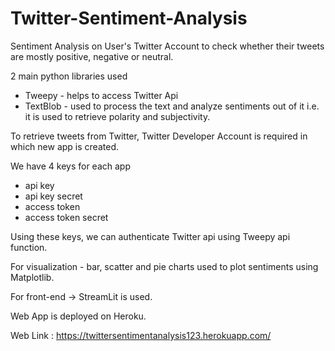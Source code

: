 # Twitter-Sentiment-Analysis

Sentiment Analysis on User's Twitter Account to check whether their tweets are mostly positive, negative or neutral.

2 main python libraries used
- Tweepy - helps to access Twitter Api
- TextBlob - used to process the text and analyze sentiments out of it i.e. it is used to retrieve polarity and subjectivity.

To retrieve tweets from Twitter, Twitter Developer Account is required in which new app is created.

We have 4 keys for each app 
- api key
- api key secret
- access token
- access token secret

Using these keys, we can authenticate Twitter api using Tweepy api function.

For visualization - bar, scatter and pie charts used to plot sentiments using Matplotlib.

For front-end -> StreamLit is used.

Web App is deployed on Heroku.

Web Link : https://twittersentimentanalysis123.herokuapp.com/
